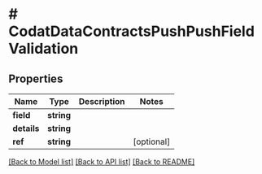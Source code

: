 # # CodatDataContractsPushPushFieldValidation

## Properties

Name | Type | Description | Notes
------------ | ------------- | ------------- | -------------
**field** | **string** |  |
**details** | **string** |  |
**ref** | **string** |  | [optional]

[[Back to Model list]](../../README.md#models) [[Back to API list]](../../README.md#endpoints) [[Back to README]](../../README.md)
